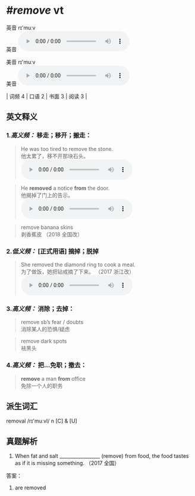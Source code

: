 # ***\#remove*** vt
英音 rɪ'muːv  
英音
<audio src="./media/remove-B.aac" controls="controls"></audio>

美音 rɪ'muːv  
美音
<audio src="./media/remove.aac" controls="controls"></audio>



| 词频 4 | 口语 2 | 书面 3 | 阅读 3 |  

英文释义
---
### 1.*高义频：* **移走；移开；搬走：**  

 > He was too tired to remove the stone.   
 > 他太累了，移不开那块石头。    
<audio src="./media/P365 remove1.aac" controls="controls"></audio>

 > He **removed** a notice **from** the door.  
 > 他揭掉了门上的告示。    
<audio src="./media/He removed a notice from the door_AAC.aac" controls="controls"></audio>

 > remove banana skins  
 > 剥香蕉皮  （2018 全国改）  

### 2.*低义频：* **[正式用语] 摘掉；脱掉**  

 > She removed the diamond ring to cook a meal.  
 > 为了做饭，她把钻戒摘了下来。  （2017 浙江改）  
<audio src="./media/She removed the diamond ring to cook a meal_AAC.aac" controls="controls"></audio>

### 3.*高义频：* **消除；去掉：**  

 > remove sb’s fear / doubts   
 > 消除某人的恐惧/疑虑    

 > remove dark spots  
 > 袪黑头    

### 4.*高义频：* **把...免职；撤去：**  

 > **remove** a man **from** office   
 > 免除一个人的职务    


派生词汇
---
removal /rɪ'muːvl/ n [C] & [U]   

真题解析
---
1. When fat and salt _________________ (remove) from food, the food tastes as if it is missing something.   （2017 全国）  

答案：
1. are removed  

